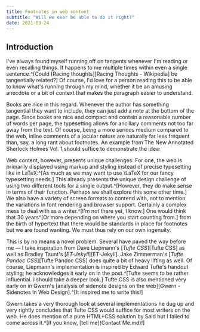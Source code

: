 ```yaml
---
title: Footnotes in web content
subtitle: "Will we ever be able to do it right?"
date: 2021-08-24
---
```


## Introduction

I've always found myself running off on tangents whenever I'm reading or even recalling things.
It happens to me multiple times within even a single sentence.^[Could [Racing thoughts][Racing Thoughts - Wikipedia] be tangentially related?]
Of course, I'd love for a person reading this to be able to know what's running through my mind,
whether it be an amusing anecdote or a bit of context that makes the paragraph easier to understand.

Books are nice in this regard.
Whenever the author has something tangential they want to include, they can just add a note at the bottom of the page.
Since books are nice and compact and contain a reasonable number of words per page, the typesetting allows for ancillary comments not too far away from the text.
Of course, being a more serious medium compared to the web, inline comments of a jocular nature are naturally far less frequent than, say, a long rant about footnotes.
An example from The New Annotated Sherlock Holmes Vol. 1 should suffice to demonstrate the idea:

Web content, however, presents unique challenges.
For one, the web is primarily displayed using markup and styling instead of precise typesetting like in LaTeX.^[As much as we may want to use \LaTeX for our fancy typesetting needs.]
This already presents the unique design challenge of using two different tools for a single output.^[However, they do make sense in terms of their function. Perhaps we shall explore this some other time.<!--- #website\htmlcss -->]
We also have a variety of screen formats to contend with, not to mention the variations in font rendering and browser support.
Certainly a complex mess to deal with as a writer.^[I'm not there yet, I know.]
One would think that 30 years^[Or more depending on where you start counting from.] from the birth of hypertext that there would be standards in place for footnotes but we are found wanting.
We must thus rely on our own ingenuity.

This is by no means a novel problem.
Several have paved the way before me — I take inspiration from Dave Liepmann's [_Tufte CSS_][Tufte CSS] as well as Bradley Taunt's [_ET-Jekyll_][ET-Jekyll].
Jake Zimmerman's [_Tufte Pandoc CSS_][Tufte Pandoc CSS] does quite a bit of heavy lifting as well.
Of course, Liepmann's implementation is inspired by Edward Tufte's handout styling; he acknowledges it early on in the post.^[Tufte seems to be rather influential. I should take a deeper look.]<!--- #website/tufte -->
Tufte CSS is also mentioned very early on in Gwern's [analysis of sidenote designs on the web][Gwern - Sidenotes In Web Design].^[It inspired me to write this!] 

Gwern takes a very thorough look at several implementations he dug up and very rightly concludes that Tufte CSS would suffice for most writers on the web.
He does mention of a pure HTML+CSS solution by Said but I failed to come across it.^[If you know, [tell me](Contact Me.md)!]
